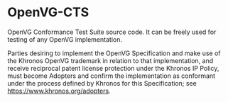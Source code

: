 # OpenVG-CTS
OpenVG Conformance Test Suite source code. It can be freely used for testing of any OpenVG implementation.

Parties desiring to implement the OpenVG Specification and make use of the Khronos OpenVG trademark in relation to that implementation, and receive reciprocal patent license protection under the Khronos IP Policy, must become Adopters and confirm the implementation as conformant under the process defined by Khronos for this Specification; see https://www.khronos.org/adopters.
